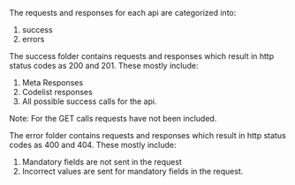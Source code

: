 
The requests and responses for each api are categorized into:
1. success
2. errors

The success folder contains requests and responses which result in http status codes as 200 and 201. These mostly include: 
1. Meta Responses
2. Codelist responses
3. All possible success calls for the api.

Note: For the GET calls requests have not been included.

The error folder contains requests and responses which result in http status codes as 400 and 404. These mostly include: 
1. Mandatory fields are not sent in the request
2. Incorrect values are sent for mandatory fields in the request.
